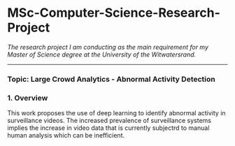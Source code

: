 # MSc-Computer-Science-Research-Project

*The research project I am conducting as the main requirement for my Master of Science degree at the University of the Witwatersrand.*

-------------------------------------------------------------------------------------------
### Topic: Large Crowd Analytics - Abnormal Activity Detection

### 1. Overview 

This work proposes the use of deep learning to identify abnormal activity in surveillance videos.
The increased prevalence of surveillance systems implies the increase in video data that is currently subjectrd to manual human analysis which can be inefficient. 

